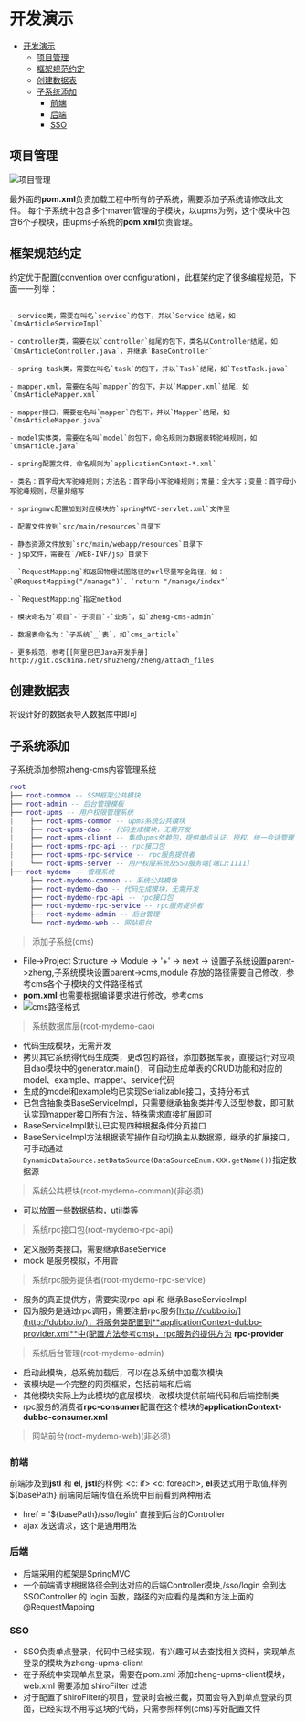 # 开发演示
- [开发演示](#%E5%BC%80%E5%8F%91%E6%BC%94%E7%A4%BA)
    - [项目管理](#%E9%A1%B9%E7%9B%AE%E7%AE%A1%E7%90%86)
    - [框架规范约定](#%E6%A1%86%E6%9E%B6%E8%A7%84%E8%8C%83%E7%BA%A6%E5%AE%9A)
    - [创建数据表](#%E5%88%9B%E5%BB%BA%E6%95%B0%E6%8D%AE%E8%A1%A8)
    - [子系统添加](#%E5%AD%90%E7%B3%BB%E7%BB%9F%E6%B7%BB%E5%8A%A0)
        - [前端](#%E5%89%8D%E7%AB%AF)
        - [后端](#%E5%90%8E%E7%AB%AF)
        - [SSO](#sso)
## 项目管理
![项目管理](develop/pom.png)

最外面的**pom.xml**负责加载工程中所有的子系统，需要添加子系统请修改此文件。
每个子系统中包含多个maven管理的子模块，以upms为例，这个模块中包含6个子模块，由upms子系统的**pom.xml**负责管理。

## 框架规范约定
约定优于配置(convention over configuration)，此框架约定了很多编程规范，下面一一列举：

```

- service类，需要在叫名`service`的包下，并以`Service`结尾，如`CmsArticleServiceImpl`

- controller类，需要在以`controller`结尾的包下，类名以Controller结尾，如`CmsArticleController.java`，并继承`BaseController`

- spring task类，需要在叫名`task`的包下，并以`Task`结尾，如`TestTask.java`

- mapper.xml，需要在名叫`mapper`的包下，并以`Mapper.xml`结尾，如`CmsArticleMapper.xml`

- mapper接口，需要在名叫`mapper`的包下，并以`Mapper`结尾，如`CmsArticleMapper.java`

- model实体类，需要在名叫`model`的包下，命名规则为数据表转驼峰规则，如`CmsArticle.java`

- spring配置文件，命名规则为`applicationContext-*.xml`

- 类名：首字母大写驼峰规则；方法名：首字母小写驼峰规则；常量：全大写；变量：首字母小写驼峰规则，尽量非缩写

- springmvc配置加到对应模块的`springMVC-servlet.xml`文件里

- 配置文件放到`src/main/resources`目录下

- 静态资源文件放到`src/main/webapp/resources`目录下
- jsp文件，需要在`/WEB-INF/jsp`目录下

- `RequestMapping`和返回物理试图路径的url尽量写全路径，如：`@RequestMapping("/manage")`、`return "/manage/index"`

- `RequestMapping`指定method

- 模块命名为`项目`-`子项目`-`业务`，如`zheng-cms-admin`

- 数据表命名为：`子系统`_`表`，如`cms_article`

- 更多规范，参考[[阿里巴巴Java开发手册] http://git.oschina.net/shuzheng/zheng/attach_files

```
## 创建数据表
将设计好的数据表导入数据库中即可
## 子系统添加
子系统添加参照zheng-cms内容管理系统
``` lua
root
├── root-common -- SSM框架公共模块
├── root-admin -- 后台管理模板
├── root-upms -- 用户权限管理系统
|    ├── root-upms-common -- upms系统公共模块
|    ├── root-upms-dao -- 代码生成模块，无需开发
|    ├── root-upms-client -- 集成upms依赖包，提供单点认证、授权、统一会话管理
|    ├── root-upms-rpc-api -- rpc接口包
|    ├── root-upms-rpc-service -- rpc服务提供者
|    └── root-upms-server -- 用户权限系统及SSO服务端[端口:1111]
├── root-mydemo -- 管理系统
     ├── root-mydemo-common -- 系统公共模块
     ├── root-mydemo-dao -- 代码生成模块，无需开发
     ├── root-mydemo-rpc-api -- rpc接口包
     ├── root-mydemo-rpc-service -- rpc服务提供者
     ├── root-mydemo-admin -- 后台管理
     └── root-mydemo-web -- 网站前台


```
> 添加子系统(cms)
- File->Project Structure -> Module -> '+' -> next -> 设置子系统设置parent->zheng,子系统模块设置parent->cms,module 存放的路径需要自己修改，参考cms各个子模块的文件路径格式
- **pom.xml** 也需要根据编译要求进行修改，参考cms
- ![cms路径格式](develop/path.png)

> 系统数据库层(root-mydemo-dao)
- 代码生成模块，无需开发
- 拷贝其它系统得代码生成类，更改包的路径，添加数据库表，直接运行对应项目dao模块中的generator.main()，可自动生成单表的CRUD功能和对应的model、example、mapper、service代码
- 生成的model和example均已实现Serializable接口，支持分布式
- 已包含抽象类BaseServiceImpl，只需要继承抽象类并传入泛型参数，即可默认实现mapper接口所有方法，特殊需求直接扩展即可
- BaseServiceImpl默认已实现四种根据条件分页接口
- BaseServiceImpl方法根据读写操作自动切换主从数据源，继承的扩展接口，可手动通过`DynamicDataSource.setDataSource(DataSourceEnum.XXX.getName())`指定数据源

> 系统公共模块(root-mydemo-common)(非必须)
- 可以放置一些数据结构，util类等

> 系统rpc接口包(root-mydemo-rpc-api)
- 定义服务类接口，需要继承BaseService
- mock 是服务模拟，不用管

> 系统rpc服务提供者(root-mydemo-rpc-service)
- 服务的真正提供方，需要实现rpc-api 和 继承BaseServiceImpl
- 因为服务是通过rpc调用，需要注册rpc服务[http://dubbo.io/](http://dubbo.io/)，将服务类配置到**applicationContext-dubbo-provider.xml**中(配置方法参考cms)，rpc服务的提供方为 **rpc-provider**
> 系统后台管理(root-mydemo-admin)
- 启动此模块，总系统加载后，可以在总系统中加载次模块
- 该模块是一个完整的网页框架，包括前端和后端
- 其他模块实际上为此模块的底层模块，改模块提供前端代码和后端控制类
- rpc服务的消费者**rpc-consumer**配置在这个模块的**applicationContext-dubbo-consumer.xml**

> 网站前台(root-mydemo-web)(非必须)
### 前端
前端涉及到**jstl** 和 **el**, **jstl**的样例: <c: if> <c: foreach>, **el**表达式用于取值,样例 ${basePath}
前端向后端传值在系统中目前看到两种用法
- href = '${basePath}/sso/login' 直接到后台的Controller
- ajax 发送请求，这个是通用用法
### 后端
- 后端采用的框架是SpringMVC
- 一个前端请求根据路径会到达对应的后端Controller模块,/sso/login 会到达SSOController 的 login 函数，路径的对应看的是类和方法上面的@RequestMapping
### SSO
- SSO负责单点登录，代码中已经实现，有兴趣可以去查找相关资料，实现单点登录的模块为zheng-upms-client
- 在子系统中实现单点登录，需要在pom.xml 添加zheng-upms-client模块， web.xml 需要添加 shiroFilter 过滤
- 对于配置了shiroFilter的项目，登录时会被拦截，页面会导入到单点登录的页面，已经实现不用写这块的代码，只需参照样例(cms)写好配置文件






